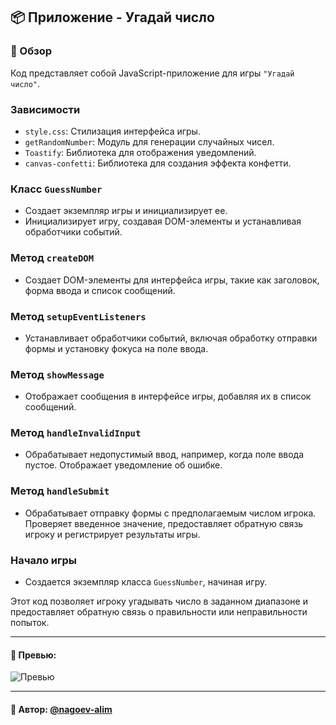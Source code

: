 ## 📦 Приложение - Угадай число

### 🚀 Обзор
Код представляет собой JavaScript-приложение для игры `"Угадай число"`.

### Зависимости

- `style.css`: Стилизация интерфейса игры.
- `getRandomNumber`: Модуль для генерации случайных чисел.
- `Toastify`: Библиотека для отображения уведомлений.
- `canvas-confetti`: Библиотека для создания эффекта конфетти.

### Класс `GuessNumber`

- Создает экземпляр игры и инициализирует ее.
- Инициализирует игру, создавая DOM-элементы и устанавливая обработчики событий.

### Метод `createDOM`

- Создает DOM-элементы для интерфейса игры, такие как заголовок, форма ввода и список сообщений.

### Метод `setupEventListeners`

- Устанавливает обработчики событий, включая обработку отправки формы и установку фокуса на поле ввода.

### Метод `showMessage`

- Отображает сообщения в интерфейсе игры, добавляя их в список сообщений.

### Метод `handleInvalidInput`

- Обрабатывает недопустимый ввод, например, когда поле ввода пустое. Отображает уведомление об ошибке.

### Метод `handleSubmit`

- Обрабатывает отправку формы с предполагаемым числом игрока. Проверяет введенное значение, предоставляет обратную связь игроку и регистрирует результаты игры.

### Начало игры

- Создается экземпляр класса `GuessNumber`, начиная игру.

Этот код позволяет игроку угадывать число в заданном диапазоне и предоставляет обратную связь о правильности или неправильности попыток.


---
#### 🌄 Превью:
![Превью](https://lh3.googleusercontent.com/drive-viewer/AITFw-wnO2AZsqOJunHyEdcRjMLR-V_LE7OdIeollUaIp57--NjcwxysJFCUyhm2eYg1LJYqKNx0o2D-Jv8bMG4jHVZ386Qu=s1600)


-----
#### 🙌 Автор: [@nagoev-alim](https://github.com/nagoev-alim)

